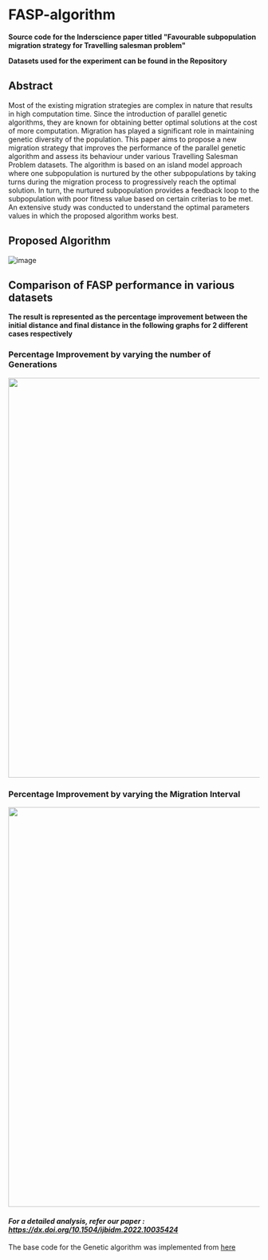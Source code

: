 # FASP-algorithm
**Source code for the Inderscience paper titled "Favourable subpopulation migration strategy for Travelling salesman problem"**

**Datasets used for the experiment can be found in the Repository**


## Abstract
Most of the existing migration strategies are complex in nature that results in high computation time. Since the introduction of parallel genetic algorithms, they are known for obtaining better optimal solutions at the cost of more computation. Migration has played a significant role in maintaining genetic diversity of the population.  This paper aims to propose a new migration strategy that improves the performance of the parallel genetic algorithm and assess its behaviour under various Travelling Salesman Problem datasets. The algorithm is based on an island model approach where one subpopulation is nurtured by the other subpopulations by taking turns during the migration process to progressively reach the optimal solution. In turn, the nurtured subpopulation provides a feedback loop to the subpopulation with poor fitness value based on certain criterias to be met. An extensive study was conducted to understand the optimal parameters values in which the proposed algorithm works best.

## Proposed Algorithm
![image](https://user-images.githubusercontent.com/30732059/118697989-889d9580-b82d-11eb-95d6-6e1a57c41d63.png)



## Comparison of FASP performance in various datasets

**The result is represented as the percentage improvement between the initial
distance and final distance in the following graphs for 2 different cases respectively**


### Percentage Improvement by varying the number of Generations


<img src="https://user-images.githubusercontent.com/30732059/118699807-99e7a180-b82f-11eb-87a7-bcb7cc1a6e8b.png" width="800">

### Percentage Improvement by varying the Migration Interval


<img src="https://user-images.githubusercontent.com/30732059/118699628-5e4cd780-b82f-11eb-8d02-bbeebc61b539.png" width="800">


#### _For a detailed analysis, refer our paper : https://dx.doi.org/10.1504/ijbidm.2022.10035424_
The base code for the Genetic algorithm was implemented from [here](https://towardsdatascience.com/evolution-of-a-salesman-a-complete-genetic-algorithm-tutorial-for-python-6fe5d2b3ca35)

